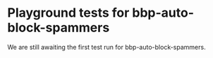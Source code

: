 # Playground tests for bbp-auto-block-spammers
We are still awaiting the first test run for bbp-auto-block-spammers.
